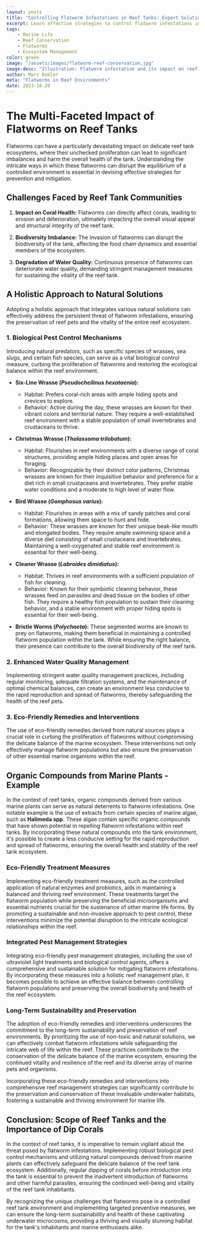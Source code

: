 ```yaml
---
layout: posts
title: "Controlling Flatworm Infestations in Reef Tanks: Expert Solutions for Reef Conservation"
excerpt: Learn effective strategies to control flatworm infestations in reef tanks, ensuring sustainable solutions for reef conservation. Find comprehensive tips to preserve the well-being of reef pets and foster a natural environment for underwater communities.
tags:
    - Marine Life
    - Reef Conservation
    - Flatworms
    - Ecosystem Management
color: green
image: "/assets/images/flatworm-reef-conservation.jpg"
image-desc: "Illustration: Flatworm infestation and its impact on reef pets"
author: Marc Dobler
meta: "Flatworms in Reef Environments"
date: 2023-10-20
---
```


# The Multi-Faceted Impact of Flatworms on Reef Tanks

Flatworms can have a particularly devastating impact on delicate reef tank ecosystems, where their unchecked proliferation can lead to significant imbalances and harm the overall health of the tank. Understanding the intricate ways in which these flatworms can disrupt the equilibrium of a controlled environment is essential in devising effective strategies for prevention and mitigation.

## Challenges Faced by Reef Tank Communities

1. **Impact on Coral Health:** Flatworms can directly affect corals, leading to erosion and deterioration, ultimately impacting the overall visual appeal and structural integrity of the reef tank.

2. **Biodiversity Imbalance:** The invasion of flatworms can disrupt the biodiversity of the tank, affecting the food chain dynamics and essential members of the ecosystem.

3. **Degradation of Water Quality:** Continuous presence of flatworms can deteriorate water quality, demanding stringent management measures for sustaining the vitality of the reef tank.

## A Holistic Approach to Natural Solutions

Adopting a holistic approach that integrates various natural solutions can effectively address the persistent threat of flatworm infestations, ensuring the preservation of reef pets and the vitality of the entire reef ecosystem.

### 1. Biological Pest Control Mechanisms

Introducing natural predators, such as specific species of wrasses, sea slugs, and certain fish species, can serve as a vital biological control measure, curbing the proliferation of flatworms and restoring the ecological balance within the reef environment. 

- **Six-Line Wrasse (_Pseudocheilinus hexataenia_):**
  - Habitat: Prefers coral-rich areas with ample hiding spots and crevices to explore.
  - Behavior: Active during the day, these wrasses are known for their vibrant colors and territorial nature. They require a well-established reef environment with a stable population of small invertebrates and crustaceans to thrive.

- **Christmas Wrasse (_Thalassoma trilobatum_):**
  - Habitat: Flourishes in reef environments with a diverse range of coral structures, providing ample hiding places and open areas for foraging.
  - Behavior: Recognizable by their distinct color patterns, Christmas wrasses are known for their inquisitive behavior and preference for a diet rich in small crustaceans and invertebrates. They prefer stable water conditions and a moderate to high level of water flow.

- **Bird Wrasse (_Gomphosus varius_):**
  - Habitat: Flourishes in areas with a mix of sandy patches and coral formations, allowing them space to hunt and hide.
  - Behavior: These wrasses are known for their unique beak-like mouth and elongated bodies. They require ample swimming space and a diverse diet consisting of small crustaceans and invertebrates. Maintaining a well-oxygenated and stable reef environment is essential for their well-being.

- **Cleaner Wrasse (_Labroides dimidiatus_):**
  - Habitat: Thrives in reef environments with a sufficient population of fish for cleaning.
  - Behavior: Known for their symbiotic cleaning behavior, these wrasses feed on parasites and dead tissue on the bodies of other fish. They require a healthy fish population to sustain their cleaning behavior, and a stable environment with proper hiding spots is essential for their well-being.

- **Bristle Worms (_Polychaeta_):** These segmented worms are known to prey on flatworms, making them beneficial in maintaining a controlled flatworm population within the tank. While ensuring the right balance, their presence can contribute to the overall biodiversity of the reef tank.

### 2. Enhanced Water Quality Management

Implementing stringent water quality management practices, including regular monitoring, adequate filtration systems, and the maintenance of optimal chemical balances, can create an environment less conducive to the rapid reproduction and spread of flatworms, thereby safeguarding the health of the reef pets.

### 3. Eco-Friendly Remedies and Interventions

The use of eco-friendly remedies derived from natural sources plays a crucial role in curbing the proliferation of flatworms without compromising the delicate balance of the marine ecosystem. These interventions not only effectively manage flatworm populations but also ensure the preservation of other essential marine organisms within the reef.

## Organic Compounds from Marine Plants - Example

In the context of reef tanks, organic compounds derived from various marine plants can serve as natural deterrents to flatworm infestations. One notable example is the use of extracts from certain species of marine algae, such as **Halimeda spp.** These algae contain specific organic compounds that have shown potential in repelling flatworm infestations within reef tanks. By incorporating these natural compounds into the tank environment, it's possible to create a less conducive setting for the rapid reproduction and spread of flatworms, ensuring the overall health and stability of the reef tank ecosystem.

### Eco-Friendly Treatment Measures

Implementing eco-friendly treatment measures, such as the controlled application of natural enzymes and probiotics, aids in maintaining a balanced and thriving reef environment. These treatments target the flatworm population while preserving the beneficial microorganisms and essential nutrients crucial for the sustenance of other marine life forms. By promoting a sustainable and non-invasive approach to pest control, these interventions minimize the potential disruption to the intricate ecological relationships within the reef.

### Integrated Pest Management Strategies

Integrating eco-friendly pest management strategies, including the use of ultraviolet light treatments and biological control agents, offers a comprehensive and sustainable solution for mitigating flatworm infestations. By incorporating these measures into a holistic reef management plan, it becomes possible to achieve an effective balance between controlling flatworm populations and preserving the overall biodiversity and health of the reef ecosystem. 

### Long-Term Sustainability and Preservation

The adoption of eco-friendly remedies and interventions underscores the commitment to the long-term sustainability and preservation of reef environments. By prioritizing the use of non-toxic and natural solutions, we can effectively combat flatworm infestations while safeguarding the intricate web of life within the reef. These practices contribute to the conservation of the delicate balance of the marine ecosystem, ensuring the continued vitality and resilience of the reef and its diverse array of marine pets and organisms.

Incorporating these eco-friendly remedies and interventions into comprehensive reef management strategies can significantly contribute to the preservation and conservation of these invaluable underwater habitats, fostering a sustainable and thriving environment for marine life.

## Conclusion: Scope of Reef Tanks and the Importance of Dip Corals

In the context of reef tanks, it is imperative to remain vigilant about the threat posed by flatworm infestations. Implementing robust biological pest control mechanisms and utilizing natural compounds derived from marine plants can effectively safeguard the delicate balance of the reef tank ecosystem. Additionally, regular dipping of corals before introduction into the tank is essential to prevent the inadvertent introduction of flatworms and other harmful parasites, ensuring the continued well-being and vitality of the reef tank inhabitants.

By recognizing the unique challenges that flatworms pose in a controlled reef tank environment and implementing targeted preventive measures, we can ensure the long-term sustainability and health of these captivating underwater microcosms, providing a thriving and visually stunning habitat for the tank's inhabitants and marine enthusiasts alike.